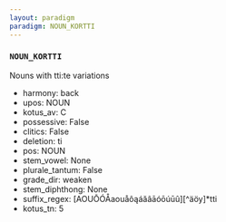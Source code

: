 ```yaml
---
layout: paradigm
paradigm: NOUN_KORTTI
---
```

### ` NOUN_KORTTI `

Nouns with tti:te variations
* harmony: back
* upos: NOUN
* kotus_av: C
* possessive: False
* clitics: False
* deletion: ti
* pos: NOUN
* stem_vowel: None
* plurale_tantum: False
* grade_dir: weaken
* stem_diphthong: None
* suffix_regex: [AOUŌÓÅaouåôąáăâāóōúūû][^äöy]*tti
* kotus_tn: 5
